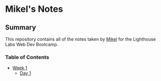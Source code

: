 # Mikel's Notes

## Summary 

This repository contains all of the notes taken by [Mikel](https://github.com/Gascon1) for the Lighthouse Labs Web Dev Bootcamp.

### Table of Contents

* [Week 1](/Week_1)
  * [Day 1](/Week_1/Day_1)

